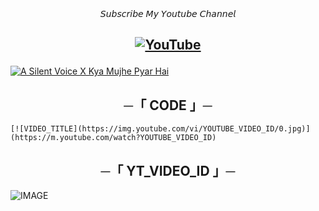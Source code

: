 <div align="center">
𝘚𝘶𝘣𝘴𝘤𝘳𝘪𝘣𝘦 𝘔𝘺 𝘠𝘰𝘶𝘵𝘶𝘣𝘦 𝘊𝘩𝘢𝘯𝘯𝘦𝘭
</div>
<h2 align="center">

[![YouTube](https://img.shields.io/badge/YouTube-%23FF0000.svg?style=for-the-badge&logo=YouTube&logoColor=white)](https://youtube.com/channel/UC9o1hM49jVr2lgOinw0pAdw)

</h2>


[![A Silent Voice X Kya Mujhe Pyar Hai](https://img.youtube.com/vi/6yytLxJ2I-U/0.jpg)](https://m.youtube.com/watch?v=6yytLxJ2I-U)


<h2 align="center">
    ─「 CODE 」─
</h2>

````
[![VIDEO_TITLE](https://img.youtube.com/vi/YOUTUBE_VIDEO_ID/0.jpg)](https://m.youtube.com/watch?YOUTUBE_VIDEO_ID)
````
<h2 align="center">
    ─「 YT_VIDEO_ID 」─
</h2>

![IMAGE](https://te.legra.ph/file/0bdd04f777dc6b6149874.jpg)
